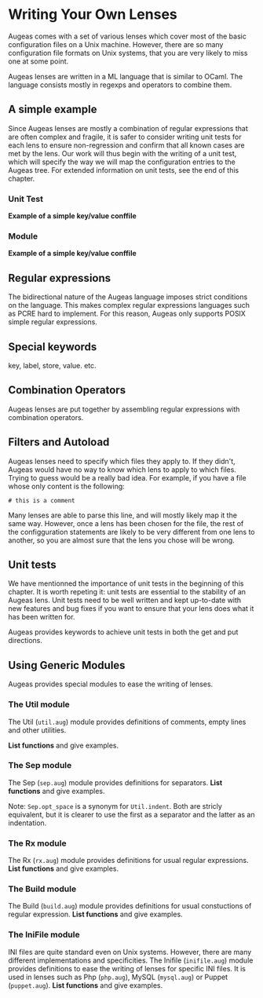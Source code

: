 # Writing Your Own Lenses #

Augeas comes with a set of various lenses which cover most of the basic configuration files on a Unix machine. However, there are so many configuration file formats on Unix systems, that you are very likely to miss one at some point.

Augeas lenses are written in a ML language that is similar to OCaml. The language consists mostly in regexps and operators to combine them.


## A simple example ##

Since Augeas lenses are mostly a combination of regular expressions that are often complex and fragile, it is safer to consider writing unit tests for each lens to ensure non-regression and confirm that all known cases are met by the lens. Our work will thus begin with the writing of a unit test, which will specify the way we will map the configuration entries to the Augeas tree. For extended information on unit tests, see the end of this chapter.

### Unit Test ###

__Example of a simple key/value conffile__


### Module ### 


__Example of a simple key/value conffile__


## Regular expressions ##

The bidirectional nature of the Augeas language imposes strict conditions on the language. This makes complex regular expressions languages such as PCRE hard to implement. For this reason, Augeas only supports POSIX simple regular expressions.


## Special keywords ##

key, label, store, value. etc.


## Combination Operators ##

Augeas lenses are put together by assembling regular expressions with combination operators.


## Filters and Autoload ##

Augeas lenses need to specify which files they apply to. If they didn't, Augeas would have no way to know which lens to apply to which files. Trying to guess would be a really bad idea. For example, if you have a file whose only content is the following:

	# this is a comment

Many lenses are able to parse this line, and will mostly likely map it the same way. However, once a lens has been chosen for the file, the rest of the configguration statements are likely to be very different from one lens to another, so you are almost sure that the lens you chose will be wrong.


## Unit tests ##

We have mentionned the importance of unit tests in the beginning of this chapter. It is worth repeting it: unit tests are essential to the stability of an Augeas lens. Unit tests need to be well written and kept up-to-date with new features and bug fixes if you want to ensure that your lens does what it has been written for.

Augeas provides keywords to achieve unit tests in both the get and put directions.


## Using Generic Modules ##

Augeas provides special modules to ease the writing of lenses.


### The Util module ###

The Util (`util.aug`) module provides definitions of comments, empty lines and other utilities.

__List functions__ and give examples.


### The Sep module ###

The Sep (`sep.aug`) module provides definitions for separators.
__List functions__ and give examples.

Note: `Sep.opt_space` is a synonym for `Util.indent`. Both are stricly equivalent, but it is clearer to use the first as a separator and the latter as an indentation.


### The Rx module ###

The Rx (`rx.aug`) module provides definitions for usual regular expressions.
__List functions__ and give examples.


### The Build module ###

The Build (`build.aug`) module provides definitions for usual constuctions of regular expression.
__List functions__ and give examples.


### The IniFile module ###

INI files are quite standard even on Unix systems. However, there are many different implementations and specificities. The Inifile (`inifile.aug`) module provides definitions to ease the writing of lenses for specific INI files. It is used in lenses such as Php (`php.aug`), MySQL (`mysql.aug`) or Puppet (`puppet.aug`).
__List functions__ and give examples.

